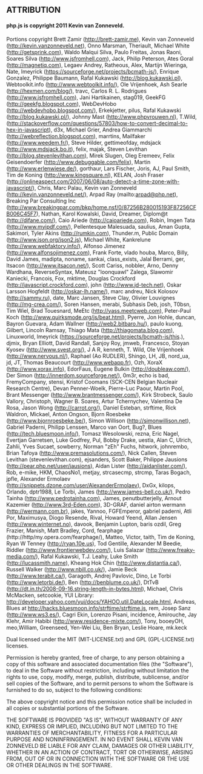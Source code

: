 ## ATTRIBUTION

#### php.js is copyright 2011 Kevin van Zonneveld.

 Portions copyright Brett Zamir (http://brett-zamir.me), Kevin van Zonneveld (http://kevin.vanzonneveld.net), Onno Marsman, Theriault, Michael White (http://getsprink.com), Waldo Malqui Silva, Paulo Freitas, Jonas Raoni, Soares Silva (http://www.jsfromhell.com), Jack, Philip Peterson, Ates Goral (http://magnetiq.com), Legaev Andrey, Ratheous, Alex, Martijn Wieringa, Nate, lmeyrick (https://sourceforge.net/projects/bcmath-js/), Enrique Gonzalez, Philippe Baumann, Rafal Kukawski (http://blog.kukawski.pl), Webtoolkit.info (http://www.webtoolkit.info/), Ole Vrijenhoek, Ash Searle (http://hexmen.com/blog/), travc, Carlos R. L. Rodrigues (http://www.jsfromhell.com), Jani Hartikainen, stag019, GeekFG (http://geekfg.blogspot.com), WebDevHobo (http://webdevhobo.blogspot.com/), Erkekjetter, pilus, Rafal Kukawski (http://blog.kukawski.pl/), Johnny Mast (http://www.phpvrouwen.nl), T.Wild, (http://stackoverflow.com/questions/57803/how-to-convert-decimal-to-hex-in-javascript),
 d3x, Michael Grier, Andrea Giammarchi (http://webreflection.blogspot.com), marrtins, Mailfaker (http://www.weedem.fr/), Steve Hilder, gettimeofday, mdsjack (http://www.mdsjack.bo.it), felix, majak, Steven Levithan (http://blog.stevenlevithan.com), Mirek Slugen, Oleg Eremeev, Felix Geisendoerfer (http://www.debuggable.com/felix), Martin (http://www.erlenwiese.de/), gorthaur, Lars Fischer, Joris, AJ, Paul Smith, Tim de Koning (http://www.kingsquare.nl), KELAN, Josh Fraser (http://onlineaspect.com/2007/06/08/auto-detect-a-time-zone-with-javascript/), Chris, Marc Palau, Kevin van Zonneveld (http://kevin.vanzonneveld.net/), Arpad Ray (mailto:arpad@php.net), Breaking Par Consulting Inc (http://www.breakingpar.com/bkp/home.nsf/0/87256B280015193F87256CFB006C45F7), Nathan, Karol Kowalski, David, Dreamer, Diplom@t (http://difane.com/), Caio Ariede (http://caioariede.com), Robin, Imgen Tata (http://www.myipdf.com/),
 Pellentesque Malesuada, saulius, Aman Gupta, Sakimori, Tyler Akins (http://rumkin.com), Thunder.m, Public Domain (http://www.json.org/json2.js), Michael White, Kankrelune (http://www.webfaktory.info/), Alfonso Jimenez (http://www.alfonsojimenez.com), Frank Forte, vlado houba, Marco, Billy, David James, madipta, noname, sankai, class_exists, Jalal Berrami, ger, Itsacon (http://www.itsacon.net/), Scott Cariss, nobbler, Arno, Denny Wardhana, ReverseSyntax, Mateusz "loonquawl" Zalega, Slawomir Kaniecki, Francois, Fox, mktime, Douglas Crockford (http://javascript.crockford.com), john (http://www.jd-tech.net), Oskar Larsson Hogfeldt (http://oskar-lh.name/), marc andreu, Nick Kolosov (http://sammy.ru), date, Marc Jansen, Steve Clay, Olivier Louvignes (http://mg-crea.com/), Soren Hansen, merabi, Subhasis Deb, josh, T0bsn, Tim Wiel, Brad Touesnard, MeEtc (http://yass.meetcweb.com), Peter-Paul Koch (http://www.quirksmode.org/js/beat.html), Pyerre, Jon Hohle, duncan, Bayron Guevara, Adam Wallner (http://web2.bitbaro.hu/), paulo kuong, Gilbert, Lincoln Ramsay, Thiago Mata (http://thiagomata.blog.com), Linuxworld, lmeyrick (https://sourceforge.net/projects/bcmath-js/this.), djmix, Bryan Elliott, David Randall, Sanjoy Roy, jmweb, Francesco, Stoyan Kyosev (http://www.svest.org/), J A R, kenneth, T. Wild, Ole Vrijenhoek (http://www.nervous.nl/), Raphael (Ao RUDLER), Shingo, LH, JB, nord_ua, jd, JT, Thomas Beaucourt (http://www.webapp.fr), Ozh, XoraX (http://www.xorax.info), EdorFaus, Eugene Bulkin (http://doubleaw.com/), Der Simon (http://innerdom.sourceforge.net/), 0m3r, echo is bad, FremyCompany, stensi, Kristof Coomans (SCK-CEN Belgian Nucleair Research Centre), Devan Penner-Woelk, Pierre-Luc Paour, Martin Pool, Brant Messenger (http://www.brantmessenger.com/), Kirk Strobeck, Saulo Vallory, Christoph, Wagner B. Soares, Artur Tchernychev, Valentina De Rosa, Jason Wong (http://carrot.org/), Daniel Esteban, strftime, Rick Waldron, Mickael, Anton Ongson, Bjorn Roesbeke (http://www.bjornroesbeke.be/), Simon Willison (http://simonwillison.net), Gabriel Paderni, Philipp Lenssen, Marco van Oort, Bug?, Blues (http://tech.bluesmoon.info/), Tomasz Wesolowski, rezna, Eric Nagel, Evertjan Garretsen, Luke Godfrey, Pul, Bobby Drake, uestla, Alan C, Ulrich, Zahlii, Yves Sucaet, sowberry, Norman "zEh" Fuchs, hitwork, johnrembo, Brian Tafoya (http://www.premasolutions.com/), Nick Callen, Steven Levithan (stevenlevithan.com), ejsanders, Scott Baker, Philippe Jausions (http://pear.php.net/user/jausions), Aidan Lister (http://aidanlister.com/), Rob, e-mike, HKM, ChaosNo1, metjay, strcasecmp, strcmp, Taras Bogach, jpfle, Alexander Ermolaev (http://snippets.dzone.com/user/AlexanderErmolaev), DxGx, kilops, Orlando, dptr1988, Le Torbi, James (http://www.james-bell.co.uk/), Pedro Tainha (http://www.pedrotainha.com), James, penutbutterjelly, Arnout Kazemier (http://www.3rd-Eden.com), 3D-GRAF, daniel airton wermann (http://wermann.com.br), jakes, Yannoo, FGFEmperor, gabriel paderni, Atli Por, Maximusya, Diogo Resende, Rival, Howard Yeend, Allan Jensen (http://www.winternet.no), davook, Benjamin Lupton, baris ozdil, Greg Frazier, Manish, Matt Bradley, Cord, fearphage (http://http/my.opera.com/fearphage/), Matteo, Victor, taith, Tim de Koning, Ryan W Tenney (http://ryan.10e.us), Tod Gentille, Alexander M Beedie, Riddler (http://www.frontierwebdev.com/), Luis Salazar (http://www.freaky-media.com/), Rafal Kukawski, T.J. Leahy, Luke Smith (http://lucassmith.name), Kheang Hok Chin (http://www.distantia.ca/), Russell Walker (http://www.nbill.co.uk/), Jamie Beck (http://www.terabit.ca/), Garagoth, Andrej Pavlovic, Dino, Le Torbi (http://www.letorbi.de/), Ben (http://benblume.co.uk/), DtTvB (http://dt.in.th/2008-09-16.string-length-in-bytes.html), Michael, Chris McMacken, setcookie, YUI Library:
http://developer.yahoo.com/yui/docs/YAHOO.util.DateLocale.html, Andreas, Blues at http://hacks.bluesmoon.info/strftime/strftime.js, rem, Josep Sanz (http://www.ws3.es/), Cagri Ekin, Lorenzo Pisani, incidence, Amirouche, Jay Klehr, Amir Habibi (http://www.residence-mixte.com/), Tony, booeyOH, meo,William, Greenseed, Yen-Wei Liu, Ben Bryan, Leslie Hoare, mk.keck

 Dual licensed under the MIT (MIT-LICENSE.txt) and GPL (GPL-LICENSE.txt) licenses.

  Permission is hereby granted, free of charge, to any person obtaining a copy of this software and associated documentation files (the "Software"), to deal in the Software without restriction, including without limitation the rights to use, copy, modify, merge, publish, distribute, sublicense, and/or sell copies of the Software, and to permit persons to whom the Software is furnished to do so, subject to the following conditions:

  The above copyright notice and this permission notice shall be included in all copies or substantial portions of the Software.

 THE SOFTWARE IS PROVIDED "AS IS", WITHOUT WARRANTY OF ANY KIND, EXPRESS OR IMPLIED, INCLUDING BUT NOT LIMITED TO THE WARRANTIES OF MERCHANTABILITY, FITNESS FOR A PARTICULAR PURPOSE AND NONINFRINGEMENT. IN NO EVENT SHALL KEVIN VAN ZONNEVELD BE LIABLE FOR ANY CLAIM, DAMAGES OR OTHER LIABILITY, WHETHER IN AN ACTION OF CONTRACT, TORT OR OTHERWISE, ARISING FROM, OUT OF OR IN CONNECTION WITH THE SOFTWARE OR THE USE OR OTHER DEALINGS IN THE SOFTWARE.